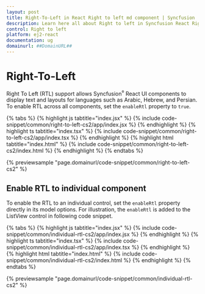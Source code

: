 ```yaml
---
layout: post
title: Right-To-Left in React Right to left md component | Syncfusion
description: Learn here all about Right to left in Syncfusion React Right to left md component of Syncfusion Essential JS 2 and more.
control: Right to left 
platform: ej2-react
documentation: ug
domainurl: ##DomainURL##
---
```


# Right-To-Left

Right To Left (RTL) support allows Syncfusion<sup style="font-size:70%">&reg;</sup> React UI components to display text and layouts for languages such as Arabic, Hebrew, and Persian. To enable RTL across all components, set the `enableRtl` property to `true`.

{% tabs %}
{% highlight js tabtitle="index.jsx" %}
{% include code-snippet/common/right-to-left-cs2/app/index.jsx %}
{% endhighlight %}
{% highlight ts tabtitle="index.tsx" %}
{% include code-snippet/common/right-to-left-cs2/app/index.tsx %}
{% endhighlight %}
{% highlight html tabtitle="index.html" %}
{% include code-snippet/common/right-to-left-cs2/index.html %}
{% endhighlight %}
{% endtabs %}
        
{% previewsample "page.domainurl/code-snippet/common/right-to-left-cs2" %}

## Enable RTL to individual component

To enable the RTL to an individual control, set the `enableRtl` property directly in its model options. For illustration, the `enableRtl` is added to the ListView control in following code snippet.

{% tabs %}
{% highlight js tabtitle="index.jsx" %}
{% include code-snippet/common/individual-rtl-cs2/app/index.jsx %}
{% endhighlight %}
{% highlight ts tabtitle="index.tsx" %}
{% include code-snippet/common/individual-rtl-cs2/app/index.tsx %}
{% endhighlight %}
{% highlight html tabtitle="index.html" %}
{% include code-snippet/common/individual-rtl-cs2/index.html %}
{% endhighlight %}
{% endtabs %}
        
{% previewsample "page.domainurl/code-snippet/common/individual-rtl-cs2" %}